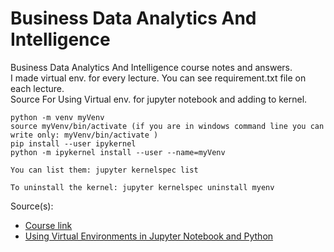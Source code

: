 # Business Data Analytics And Intelligence
Business Data Analytics And Intelligence course notes and answers.<br>
I made virtual env. for every lecture. You can see requirement.txt file on each lecture.<br>
Source For Using Virtual env. for jupyter notebook and adding to kernel.

```
python -m venv myVenv
source myVenv/bin/activate (if you are in windows command line you can write only: myVenv/bin/activate )
pip install --user ipykernel
python -m ipykernel install --user --name=myVenv

You can list them: jupyter kernelspec list

To uninstall the kernel: jupyter kernelspec uninstall myenv
```


Source(s):<br>
- [Course link](https://www.udemy.com/course/business-data-analytics-intelligence-with-python/)
- [Using Virtual Environments in Jupyter Notebook and Python](https://janakiev.com/blog/jupyter-virtual-envs/)
